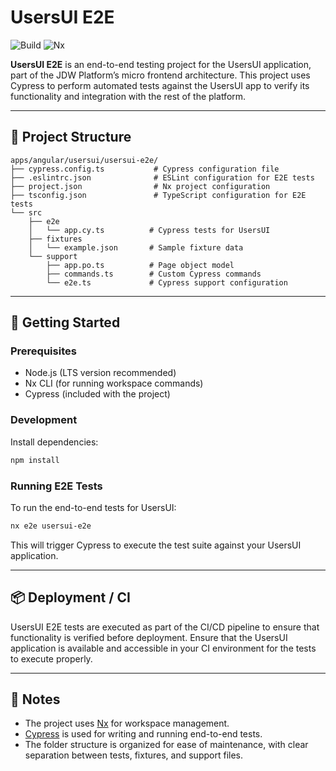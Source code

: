 # UsersUI E2E

![Build](https://img.shields.io/github/actions/workflow/status/jdwillmsen/jdw/ci.yml?branch=main)
![Nx](https://img.shields.io/badge/Nx-managed-blue)

**UsersUI E2E** is an end-to-end testing project for the UsersUI application, part of the JDW Platform’s micro frontend architecture. This project uses Cypress to perform automated tests against the UsersUI app to verify its functionality and integration with the rest of the platform.

---

## 📁 Project Structure

```
apps/angular/usersui/usersui-e2e/
├── cypress.config.ts           # Cypress configuration file
├── .eslintrc.json              # ESLint configuration for E2E tests
├── project.json                # Nx project configuration
├── tsconfig.json               # TypeScript configuration for E2E tests
└── src
    ├── e2e
    │   └── app.cy.ts          # Cypress tests for UsersUI
    ├── fixtures
    │   └── example.json       # Sample fixture data
    └── support
        ├── app.po.ts          # Page object model
        ├── commands.ts        # Custom Cypress commands
        └── e2e.ts             # Cypress support configuration
```

---

## 🚀 Getting Started

### Prerequisites

- Node.js (LTS version recommended)
- Nx CLI (for running workspace commands)
- Cypress (included with the project)

### Development

Install dependencies:

```bash
npm install
```

### Running E2E Tests

To run the end-to-end tests for UsersUI:

```bash
nx e2e usersui-e2e
```

This will trigger Cypress to execute the test suite against your UsersUI application.

---

## 📦 Deployment / CI

UsersUI E2E tests are executed as part of the CI/CD pipeline to ensure that functionality is verified before deployment. Ensure that the UsersUI application is available and accessible in your CI environment for the tests to execute properly.

---

## 📌 Notes

- The project uses [Nx](https://nx.dev/) for workspace management.
- [Cypress](https://www.cypress.io/) is used for writing and running end-to-end tests.
- The folder structure is organized for ease of maintenance, with clear separation between tests, fixtures, and support files.
